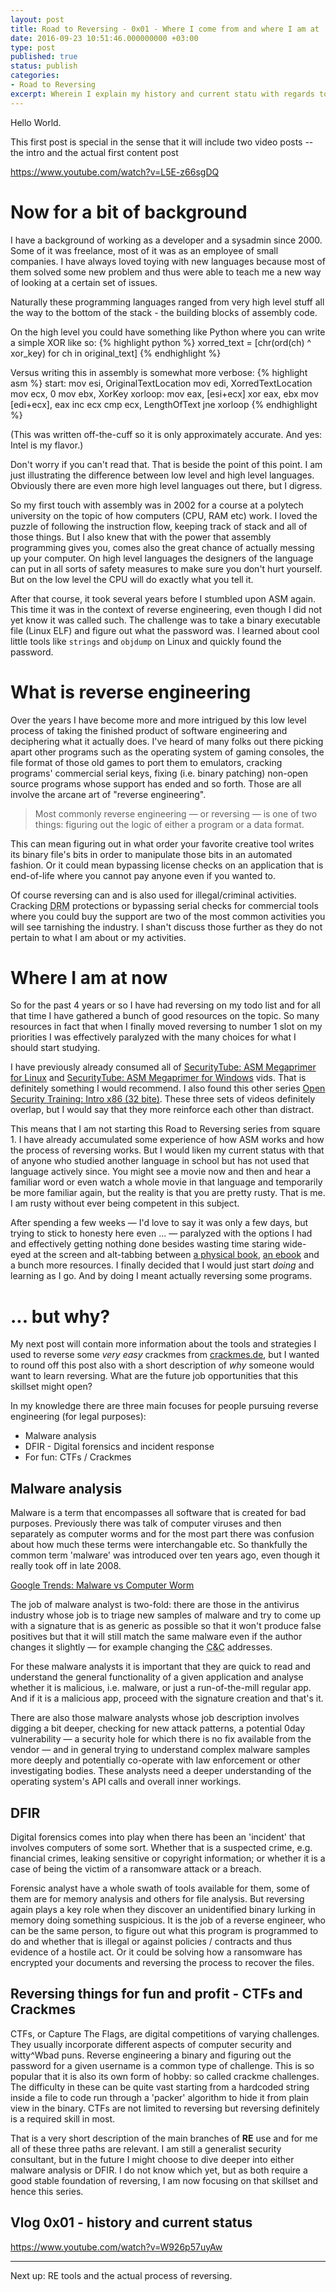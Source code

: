 ```yaml
---
layout: post
title: Road to Reversing - 0x01 - Where I come from and where I am at
date: 2016-09-23 10:51:46.000000000 +03:00
type: post
published: true
status: publish
categories:
- Road to Reversing
excerpt: Wherein I explain my history and current statu with regards to learning reverse engineering / assembly and describe future uses for the skills.
---
```


<p>Hello World.</p>

<p>This first post is special in the sense that it will include two video posts -- the intro and the actual first content post</p>

<p><a href="https://www.youtube.com/watch?v=L5E-z66sgDQ">https://www.youtube.com/watch?v=L5E-z66sgDQ</a></p>
<script>
document.write('<iframe width="560" height="315" src="https://www.youtube.com/embed/L5E-z66sgDQ" frameborder="0" allowfullscreen></iframe>');
</script>

<h1>Now for a bit of background </h1>

<p>I have a background of working as a developer and a sysadmin since 2000. Some of it was freelance, most of it was as an employee of small companies. I have always loved toying with new languages because most of them solved some new problem and thus were able to teach me a new way of looking at a certain set of issues.</p>
<p>Naturally these programming languages ranged from very high level stuff all the way to the bottom of the stack - the building blocks of assembly code.</p>
<p>On the high level you could have something like Python where you can write a simple XOR like so:
{% highlight python %}
xorred_text = [chr(ord(ch) ^ xor_key) for ch in original_text]
{% endhighlight %}
</p>
<p>Versus writing this in assembly is somewhat more verbose:
{% highlight asm %}
start:
  mov esi, OriginalTextLocation
  mov edi, XorredTextLocation
  mov ecx, 0
  mov ebx, XorKey
xorloop:
  mov eax, [esi+ecx]
  xor eax, ebx
  mov [edi+ecx], eax
  inc ecx
  cmp ecx, LengthOfText
  jne xorloop
{% endhighlight %}

(This was written off-the-cuff so it is only approximately accurate. And yes: Intel is my flavor.)
</p>

<p>Don't worry if you can't read that. That is beside the point of this point. I am just illustrating the difference between low level and high level languages. Obviously there are even more high level languages out there, but I digress.</p>

<p>So my first touch with assembly was in 2002 for a course at a polytech university on the topic of how computers (CPU, RAM etc) work. I loved the puzzle of following the instruction flow, keeping track of stack and all of those things. But I also knew that with the power that assembly programming gives you, comes also the great chance of actually messing up your computer. On high level languages the designers of the language can put in all sorts of safety measures to make sure you don't hurt yourself. But on the low level the CPU will do exactly what you tell it.</p>

<p>After that course, it took several years before I stumbled upon ASM again. This time it was in the context of reverse engineering, even though I did not yet know it was called such. The challenge was to take a binary executable file (Linux ELF) and figure out what the password was. I learned about cool little tools like <code>strings</code> and <code>objdump</code> on Linux and quickly found the password.</p>

<h1>What is reverse engineering</h1>

<p>Over the years I have become more and more intrigued by this low level process of taking the finished product of software engineering and deciphering what it actually does. I've heard of many folks out there picking apart other programs such as the operating system of gaming consoles, the file format of those old games to port them to emulators, cracking programs' commercial serial keys, fixing (i.e. binary patching) non-open source programs whose support has ended and so forth. Those are all involve the arcane art of "reverse engineering".</p>

<blockquote>Most commonly reverse engineering &mdash; or reversing &mdash; is one of two things: figuring out the logic of either a program or a data format.</blockquote>

<p>This can mean figuring out in what order your favorite creative tool writes its binary file's bits in order to manipulate those bits in an automated fashion. Or it could mean bypassing license checks on an application that is end-of-life where you cannot pay anyone even if you wanted to.</p>

<p>Of course reversing can and is also used for illegal/criminal activities. Cracking <acronym title="Digital Rights Management">DRM</acronym> protections or bypassing serial checks for commercial tools where you could buy the support are two of the most common activities you will see tarnishing the industry. I shan't discuss those further as they do not pertain to what I am about or my activities.</p>

<h1>Where I am at now</h1>

<p>So for the past 4 years or so I have had reversing on my todo list and for all that time I have gathered a bunch of good resources on the topic. So many resources in fact that when I finally moved reversing to number 1 slot on my priorities I was effectively paralyzed with the many choices for what I should start studying.</p>

<p>I have previously already consumed all of <a href="http://www.securitytube.net/groups?operation=view&groupId=5">SecurityTube: ASM Megaprimer for Linux</a> and <a href="http://www.securitytube.net/groups?operation=view&groupId=6">SecurityTube: ASM Megaprimer for Windows</a> vids. That is definitely something I would recommend. I also found this other series <a href="https://www.youtube.com/playlist?list=PL038BE01D3BAEFDB0">Open Security Training: Intro x86 (32 bite)</a>. These three sets of videos definitely overlap, but I would say that they more reinforce each other than distract.</p>

<p>This means that I am not starting this Road to Reversing series from square 1. I have already accumulated some experience of how ASM works and how the process of reversing works. But I would liken my current status with that of anyone who studied another language in school but has not used that language actively since. You might see a movie now and then and hear a familiar word or even watch a whole movie in that language and temporarily be more familiar again, but the reality is that you are pretty rusty. That is me. I am rusty without ever being competent in this subject.</p>

<p>After spending a few weeks &mdash; I'd love to say it was only a few days, but trying to stick to honesty here even ... &mdash; paralyzed with the options I had and effectively getting nothing done besides wasting time staring wide-eyed at the screen and alt-tabbing between <a href="https://www.amazon.com/Practical-Reverse-Engineering-Reversing-Obfuscation/dp/1118787315">a physical book</a>, <a href="https://beginners.re/">an ebook</a> and a bunch more resources. I finally decided that I would just start <em>doing</em> and learning as I go. And by doing I meant actually reversing some programs.</p>

<h1>... but why?</h1>

<p>My next post will contain more information about the tools and strategies I used to reverse some <em>very easy</em> crackmes from <a href="http://crackmes.de/">crackmes.de</a>, but I wanted to round off this post also with a short description of <em>why</em> someone would want to learn reversing. What are the future job opportunities that this skillset might open?</p>

<p>
    In my knowledge there are three main focuses for people pursuing reverse engineering (for legal purposes):
    <ul>
        <li>Malware analysis</li>
        <li>DFIR - Digital forensics and incident response</li>
        <li>For fun: CTFs / Crackmes</li>
    </ul>
</p>
<h2>Malware analysis</h2>
<p>Malware is a term that encompasses all software that is created for bad purposes. Previously there was talk of computer viruses and then separately as computer worms and for the most part there was confusion about how much these terms were interchangable etc. So thankfully the common term 'malware' was introduced over ten years ago, even though it really took off in late 2008.</p>
<p>
<script type="text/javascript" src="https://ssl.gstatic.com/trends_nrtr/744_RC08/embed_loader.js"></script> <script type="text/javascript"> trends.embed.renderExploreWidget("TIMESERIES", {"comparisonItem":[{"keyword":"malware","geo":"","time":"all"},{"keyword":"/m/01t2j","geo":"","time":"all"}],"category":0,"property":""}, {}); </script> 
<noscript><a href="https://www.google.com/trends/explore?date=all&q=malware,%2Fm%2F01t2j">Google Trends: Malware vs Computer Worm</a></noscript>
</p>

<p>The job of malware analyst is two-fold: there are those in the antivirus industry whose job is to triage new samples of malware and try to come up with a signature that is as generic as possible so that it won't produce false positives but that it will still match the same malware even if the author changes it slightly &mdash; for example changing the <acronym title="Command and control - a server providing malware instructions on what to do next">C&amp;C</acronym> addresses.</p>

<p>For these malware analysts it is important that they are quick to read and understand the general functionality of a given application and analyse whether it is malicious, i.e. malware, or just a run-of-the-mill regular app. And if it is a malicious app, proceed with the signature creation and that's it.</p>

<p>There are also those malware analysts whose job description involves digging a bit deeper, checking for new attack patterns, a potential 0day vulnerability &mdash; a security hole for which there is no fix available from the vendor &mdash; and in general trying to understand complex malware samples more deeply and potentially co-operate with law enforcement or other investigating bodies. These analysts need a deeper understanding of the operating system's API calls and overall inner workings.</p>

<h2>DFIR</h2>
<p>Digital forensics comes into play when there has been an 'incident' that involves computers of some sort. Whether that is a suspected crime, e.g. financial crimes, leaking sensitive or copyright information; or whether it is a case of being the victim of a ransomware attack or a breach.</p>

<p>Forensic analyst have a whole swath of tools available for them, some of them are for memory analysis and others for file analysis. But reversing again plays a key role when they discover an unidentified binary lurking in memory doing something suspicious. It is the job of a reverse engineer, who can be the same person, to figure out what this program is programmed to do and whether that is illegal or against policies / contracts and thus evidence of a hostile act. Or it could be solving how a ransomware has encrypted your documents and reversing the process to recover the files.</p>

<h2>Reversing things for fun and profit - CTFs and Crackmes</h2>

<p>CTFs, or Capture The Flags, are digital competitions of varying challenges. They usually incorporate different aspects of computer security and witty^Wbad puns. Reverse engineering a binary and figuring out the password for a given username is a common type of challenge. This is so popular that it is also its own form of hobby: so called crackme challenges. The difficulty in these can be quite vast starting from a hardcoded string inside a file to code run through a 'packer' algorithm to hide it from plain view in the binary. CTFs are not limited to reversing but reversing definitely is a required skill in most.
</p>

<p>That is a very short description of the main branches of <b>RE</b> use and for me all of these three paths are relevant. I am still a generalist security consultant, but in the future I might choose to dive deeper into either malware analysis or DFIR. I do not know which yet, but as both require a good stable foundation of reversing, I am now focusing on that skillset and hence this series.</p>

<h2>Vlog 0x01 - history and current status</h2>

<p><a href="https://www.youtube.com/watch?v=W926p57uyAw">https://www.youtube.com/watch?v=W926p57uyAw</a></p>
<script>
document.write('<iframe width="560" height="315" src="https://www.youtube.com/embed/W926p57uyAw" frameborder="0" allowfullscreen></iframe>');
</script>

<hr/>

<p>Next up: RE tools and the actual process of reversing.</p>


